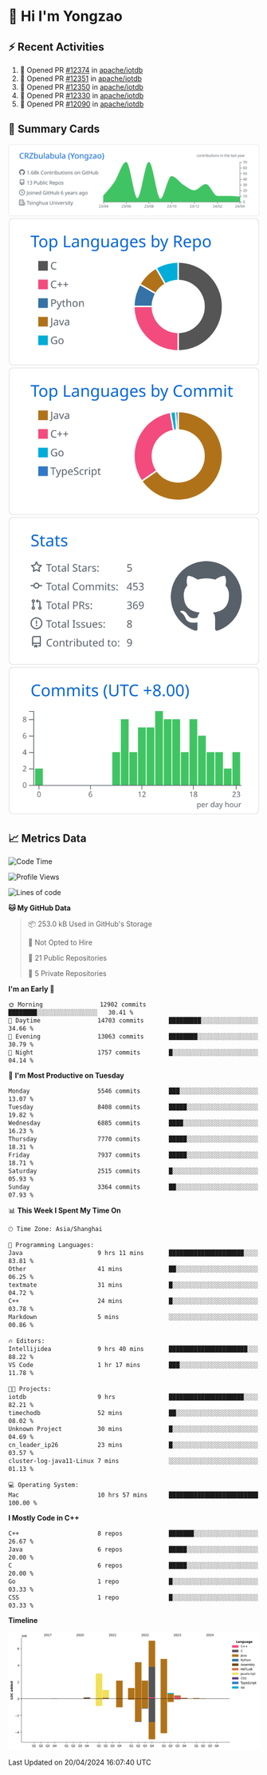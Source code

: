 # 👋 Hi I'm Yongzao

## ⚡ Recent Activities
<!--START_SECTION:activity-->
1. 💪 Opened PR [#12374](https://github.com/apache/iotdb/pull/12374) in [apache/iotdb](https://github.com/apache/iotdb)
2. 💪 Opened PR [#12351](https://github.com/apache/iotdb/pull/12351) in [apache/iotdb](https://github.com/apache/iotdb)
3. 💪 Opened PR [#12350](https://github.com/apache/iotdb/pull/12350) in [apache/iotdb](https://github.com/apache/iotdb)
4. 💪 Opened PR [#12330](https://github.com/apache/iotdb/pull/12330) in [apache/iotdb](https://github.com/apache/iotdb)
5. 💪 Opened PR [#12090](https://github.com/apache/iotdb/pull/12090) in [apache/iotdb](https://github.com/apache/iotdb)
<!--END_SECTION:activity-->

## 🎑 Summary Cards

[![](https://raw.githubusercontent.com/CRZbulabula/CRZbulabula/main/profile-summary-card-output/github/0-profile-details.svg)](https://github.com/vn7n24fzkq/github-profile-summary-cards)
[![](https://raw.githubusercontent.com/CRZbulabula/CRZbulabula/main/profile-summary-card-output/github/1-repos-per-language.svg)](https://github.com/vn7n24fzkq/github-profile-summary-cards) [![](https://raw.githubusercontent.com/CRZbulabula/CRZbulabula/main/profile-summary-card-output/github/2-most-commit-language.svg)](https://github.com/vn7n24fzkq/github-profile-summary-cards)
[![](https://raw.githubusercontent.com/CRZbulabula/CRZbulabula/main/profile-summary-card-output/github/3-stats.svg)](https://github.com/vn7n24fzkq/github-profile-summary-cards) [![](https://raw.githubusercontent.com/CRZbulabula/CRZbulabula/main/profile-summary-card-output/github/4-productive-time.svg)](https://github.com/vn7n24fzkq/github-profile-summary-cards)

## 📈 Metrics Data

<!--START_SECTION:waka-->
![Code Time](http://img.shields.io/badge/Code%20Time-630%20hrs%2047%20mins-blue)

![Profile Views](http://img.shields.io/badge/Profile%20Views-0-blue)

![Lines of code](https://img.shields.io/badge/From%20Hello%20World%20I%27ve%20Written-27.1%20million%20lines%20of%20code-blue)

**🐱 My GitHub Data** 

> 📦 253.0 kB Used in GitHub's Storage 
 > 
> 🚫 Not Opted to Hire
 > 
> 📜 21 Public Repositories 
 > 
> 🔑 5 Private Repositories 
 > 
**I'm an Early 🐤** 

```text
🌞 Morning                12902 commits       ████████░░░░░░░░░░░░░░░░░   30.41 % 
🌆 Daytime                14703 commits       █████████░░░░░░░░░░░░░░░░   34.66 % 
🌃 Evening                13063 commits       ████████░░░░░░░░░░░░░░░░░   30.79 % 
🌙 Night                  1757 commits        █░░░░░░░░░░░░░░░░░░░░░░░░   04.14 % 
```
📅 **I'm Most Productive on Tuesday** 

```text
Monday                   5546 commits        ███░░░░░░░░░░░░░░░░░░░░░░   13.07 % 
Tuesday                  8408 commits        █████░░░░░░░░░░░░░░░░░░░░   19.82 % 
Wednesday                6885 commits        ████░░░░░░░░░░░░░░░░░░░░░   16.23 % 
Thursday                 7770 commits        █████░░░░░░░░░░░░░░░░░░░░   18.31 % 
Friday                   7937 commits        █████░░░░░░░░░░░░░░░░░░░░   18.71 % 
Saturday                 2515 commits        █░░░░░░░░░░░░░░░░░░░░░░░░   05.93 % 
Sunday                   3364 commits        ██░░░░░░░░░░░░░░░░░░░░░░░   07.93 % 
```


📊 **This Week I Spent My Time On** 

```text
🕑︎ Time Zone: Asia/Shanghai

💬 Programming Languages: 
Java                     9 hrs 11 mins       █████████████████████░░░░   83.81 % 
Other                    41 mins             ██░░░░░░░░░░░░░░░░░░░░░░░   06.25 % 
textmate                 31 mins             █░░░░░░░░░░░░░░░░░░░░░░░░   04.72 % 
C++                      24 mins             █░░░░░░░░░░░░░░░░░░░░░░░░   03.78 % 
Markdown                 5 mins              ░░░░░░░░░░░░░░░░░░░░░░░░░   00.86 % 

🔥 Editors: 
Intellijidea             9 hrs 40 mins       ██████████████████████░░░   88.22 % 
VS Code                  1 hr 17 mins        ███░░░░░░░░░░░░░░░░░░░░░░   11.78 % 

🐱‍💻 Projects: 
iotdb                    9 hrs               █████████████████████░░░░   82.21 % 
timechodb                52 mins             ██░░░░░░░░░░░░░░░░░░░░░░░   08.02 % 
Unknown Project          30 mins             █░░░░░░░░░░░░░░░░░░░░░░░░   04.69 % 
cn_leader_ip26           23 mins             █░░░░░░░░░░░░░░░░░░░░░░░░   03.57 % 
cluster-log-java11-Linux 7 mins              ░░░░░░░░░░░░░░░░░░░░░░░░░   01.13 % 

💻 Operating System: 
Mac                      10 hrs 57 mins      █████████████████████████   100.00 % 
```

**I Mostly Code in C++** 

```text
C++                      8 repos             ███████░░░░░░░░░░░░░░░░░░   26.67 % 
Java                     6 repos             █████░░░░░░░░░░░░░░░░░░░░   20.00 % 
C                        6 repos             █████░░░░░░░░░░░░░░░░░░░░   20.00 % 
Go                       1 repo              █░░░░░░░░░░░░░░░░░░░░░░░░   03.33 % 
CSS                      1 repo              █░░░░░░░░░░░░░░░░░░░░░░░░   03.33 % 
```



**Timeline**

![Lines of Code chart](https://raw.githubusercontent.com/CRZbulabula/CRZbulabula/main/assets/bar_graph.png)


 Last Updated on 20/04/2024 16:07:40 UTC
<!--END_SECTION:waka-->

